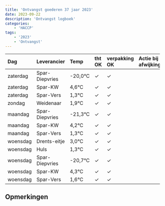 ```yaml
---
title: 'Ontvangst goederen 37 jaar 2023'
date: 2023-09-22
description: 'Ontvangst logboek'
categories:
    - 'HACCP'
tags:
    - '2023'
    - 'Ontvangst'
---
```

| Dag | Leverancier | Temp | tht OK | verpakking OK | Actie bij afwijking | Controle door |
|:---|:---|:---|:---|:---|:---|:---|
| zaterdag | Spar-Diepvries | -20,0°C | &check; | &check; | | DPater |
| zaterdag | Spar-KW | 4,6°C | &check; | &check; | | DPater |
| zaterdag | Spar-Vers | 1,3°C | &check; | &check; | | DPater |
| zondag | Weidenaar | 1,9°C | &check; | &check; | | DPater |
| maandag | Spar-Diepvries | -21,3°C | &check; | &check; | | WPater |
| maandag | Spar-KW | 4,2°C | &check; | &check; | | WPater |
| maandag | Spar-Vers | 1,3°C | &check; | &check; | | WPater |
| woensdag | Drents-eitje | 3,0°C | &check; | &check; | | WPater |
| woensdag | Huls | 1,3°C | &check; | &check; | | WPater |
| woensdag | Spar-Diepvries | -20,7°C | &check; | &check; | | WPater |
| woensdag | Spar-KW | 4,3°C | &check; | &check; | | WPater |
| woensdag | Spar-Vers | 1,6°C | &check; | &check; | | WPater |

## Opmerkingen


